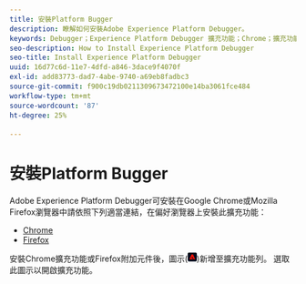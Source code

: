 ```yaml
---
title: 安裝Platform Bugger
description: 瞭解如何安裝Adobe Experience Platform Debugger。
keywords: Debugger；Experience Platform Debugger 擴充功能；Chrome；擴充功能；安裝
seo-description: How to Install Experience Platform Debugger
seo-title: Install Experience Platform Debugger
uuid: 16d77c6d-11e7-4dfd-a846-3dace9f4070f
exl-id: add83773-dad7-4abe-9740-a69eb8fadbc3
source-git-commit: f900c19db0211309673472100e14ba3061fce484
workflow-type: tm+mt
source-wordcount: '87'
ht-degree: 25%

---
```


# 安裝Platform Bugger

Adobe Experience Platform Debugger可安裝在Google Chrome或Mozilla Firefox瀏覽器中請依照下列適當連結，在偏好瀏覽器上安裝此擴充功能：

* [Chrome](https://chrome.google.com/webstore/detail/adobe-experience-platform/bfnnokhpnncpkdmbokanobigaccjkpob)
* [Firefox](https://addons.mozilla.org/zh-TW/firefox/addon/adobe-experience-platform-dbg/)

安裝Chrome擴充功能或Firefox附加元件後，圖示(![](images/start-icon.jpg))新增至擴充功能列。 選取此圖示以開啟擴充功能。
